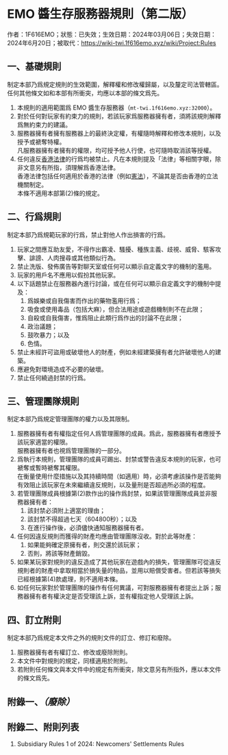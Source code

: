 # EMO 醬生存服務器規則（第二版）

作者：1F616EMO；狀態：已失效；生效日期：2024年03月06日；失效日期：2024年6月20日；被取代：<https://wiki-twi.1f616emo.xyz/wiki/Project:Rules>

## 一、基礎規則

制定本部乃爲規定規則的生效範圍，解釋權和修改權歸屬，以及釐定司法管轄區。任何其他條文如和本部有所衝突，均應以本部的條文爲先。

1. 本規則的適用範圍爲 EMO 醬生存服務器（`mt-twi.1f616emo.xyz:32000`）。
2. 對於任何對玩家有約束力的規則，若該玩家爲服務器擁有者，須將該規則解釋爲無約束力的建議。
3. 服務器擁有者擁有服務器上的最終決定權，有權隨時解釋和修改本規則，以及授予或褫奪特權。<br />凡服務器擁有者擁有的權限，均可授予他人行使，也可隨時取消該等授權。
4. 任何違反[香港法律](https://www.elegislation.gov.hk/)的行爲均被禁止。凡在本規則提及「法律」等相關字眼，除非文意另有所指，須理解爲香港法律。<br />香港法律包括任何適用於香港的法律（例如[憲法](https://flk.npc.gov.cn/xf/html/xf2.html)），不論其是否由香港的立法機關制定。<br />本條不適用本部第(2)條的規定。

## 二、行爲規則

制定本部乃爲規範玩家的行爲，禁止對他人作出損害的行爲。

1. 玩家之間應互助友愛，不得作出霸凌、騷擾、種族主義、歧視、威脅、駭客攻擊、誹謗、人肉搜尋或其他類似行為。
2. 禁止洗版、發佈廣告等對聊天室或任何可以顯示自定義文字的機制的濫用。
3. 玩家的用戶名不應用以假扮其他玩家。
4. 以下話題禁止在服務器內進行討論，或在任何可以顯示自定義文字的機制中提及：
    1. 爲娛樂或自我傷害而作出的藥物濫用行爲；
    2. 吸食或使用毒品（包括大麻），但合法用途或遊戲機制則不在此限；
    3. 自殺或自我傷害，惟爲阻止此類行爲作出的討論不在此限；
    4. 政治議題；
    5. 鼓吹暴力；以及
    6. 色情。
5. 禁止未經許可盜用或破壞他人的財產，例如未經建築擁有者允許破壞他人的建築。
6. 應避免對環境造成不必要的破壞。
7. 禁止任何繞過封禁的行爲。

## 三、管理團隊規則

制定本部乃爲規定管理團隊的權力以及其限制。

1. 服務器擁有者有權指定任何人爲管理團隊的成員。爲此，服務器擁有者應授予該玩家適當的權限。<br />服務器擁有者也視爲管理團隊的一部分。
2. 爲執行本規則，管理團隊的成員可踢出、封禁或警告違反本規則的玩家，也可褫奪或暫時褫奪其權限。<br />在衡量使用什麼措施以及其持續時間（如適用）時，必須考慮該操作是否能夠有效阻止該玩家在未來繼續違反規則，以及量刑是否超過所必須的程度。
3. 若管理團隊成員根據第(2)款作出的操作爲封禁，如果該管理團隊成員並非服務器擁有者：
    1. 該封禁必須附上適當的理由；
    2. 該封禁不得超過七天（604800秒）；以及
    3. 在進行操作後，必須儘快通知服務器擁有者。
4. 任何因違反規則而獲得的財產均應由管理團隊沒收。對於此等財產：
    1. 如果能夠確定原擁有者，則交還於該玩家；
    2. 否則，將該等財產銷毀。
5. 如果某玩家對規則的違反造成了其他玩家在遊戲內的損失，管理團隊可從違反規則者的財產中拿取相當於損失量的物品，並用以賠償受害者。但若該等損失已經根據第(4)款處理，則不適用本條。
6. 如任何玩家對於管理團隊的操作有任何異議，可對服務器擁有者提出上訴；服務器擁有者有權決定是否受理該上訴，並有權指定他人受理該上訴。

## 四、訂立附則

制定本部乃爲規定本文件之外的規則文件的訂立、修訂和廢除。

1. 服務器擁有者有權訂立、修改或廢除附則。
2. 本文件中對規則的規定，同樣適用於附則。
3. 若附則任何條文與本文件中的規定有所衝突，除文意另有所指外，應以本文件的條文爲先。

## 附錄一、*（廢除）*

## 附錄二、附則列表

1. Subsidiary Rules 1 of 2024: Newcomers' Settlements Rules
